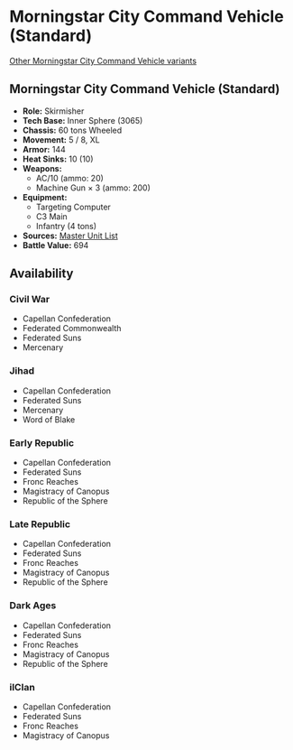 # Morningstar City Command Vehicle (Standard) 

[Other Morningstar City Command Vehicle variants](../morningstar_city_command_vehicle.md) 

## Morningstar City Command Vehicle (Standard) 

- **Role:** Skirmisher 
- **Tech Base:** Inner Sphere (3065) 
- **Chassis:** 60 tons Wheeled 
- **Movement:** 5 / 8, XL 
- **Armor:** 144 
- **Heat Sinks:** 10 (10) 
- **Weapons:** 
  - AC/10 (ammo: 20) 
  - Machine Gun × 3 (ammo: 200) 
- **Equipment:** 
  - Targeting Computer 
  - C3 Main 
  - Infantry (4 tons) 
- **Sources:** [Master Unit List](http://masterunitlist.info/Unit/Details/4671) 
- **Battle Value:** 694 

## Availability 

### Civil War 

- Capellan Confederation 
- Federated Commonwealth 
- Federated Suns 
- Mercenary 

### Jihad 

- Capellan Confederation 
- Federated Suns 
- Mercenary 
- Word of Blake 

### Early Republic 

- Capellan Confederation 
- Federated Suns 
- Fronc Reaches 
- Magistracy of Canopus 
- Republic of the Sphere 

### Late Republic 

- Capellan Confederation 
- Federated Suns 
- Fronc Reaches 
- Magistracy of Canopus 
- Republic of the Sphere 

### Dark Ages 

- Capellan Confederation 
- Federated Suns 
- Fronc Reaches 
- Magistracy of Canopus 
- Republic of the Sphere 

### ilClan 

- Capellan Confederation 
- Federated Suns 
- Fronc Reaches 
- Magistracy of Canopus 


